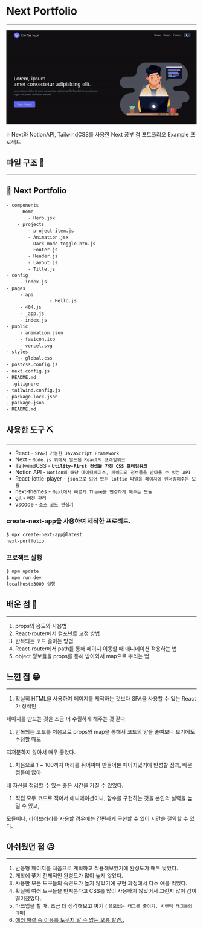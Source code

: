 # Next Portfolio

---

![next-portfolio.gif](Next%20Portfolio%20fb6d7eb9c32c48b78d6acff69f07bddc/next-portfolio.gif)

<aside>
💡 Next와 NotionAPI, TailwindCSS를 사용한 Next 공부 겸 포트폴리오 Example 프로젝트

</aside>

## 파일 구조 📝

---

## 📂 Next Portfolio

```xml
- components
    - Home
        - Hero.jsx
    - projects
        - project-item.js
		- Animation.jsx
		- Dark-mode-toggle-btn.js
		- Footer.js
		- Header.js
		- Layout.js
		- Title.js
- config
     - index.js
- pages
     - api
				- Hello.js
     - 404.js
     - _app.js
     - index.js
- public
     - animation.json
     - favicon.ico
     - vercel.svg
- styles
     - global.css
- postcss.config.js
- next.config.js
- README.md
- .gitignore
- tailwind.config.js
- package-lock.json
- package.json
- README.md
```

## 사용한 도구  ⛏

---

- React - `SPA가 가능한 JavaScript Framework`
- Next - `Node.js 위에서 빌드된 React의 프레임워크`
- TailwindCSS - **`Utility-First 컨셉을 가진 CSS 프레임워크`**
- Notion API - `Notion의 해당 데이터베이스, 페이지의 정보들을 받아올 수 있는 API`
- React-lottie-player - `json으로 되어 있는 lottie 파일을 페이지에 렌더링해주는 모듈`
- next-themes - `Next에서 빠르게 Theme를 변경하게 해주는 모듈`
- git - `버전 관리`
- vscode - `소스 코드 편집기`

### create-next-app을 사용하여 제작한 프로젝트.

```xml
$ npx create-next-app@latest
next-portfolio
```

### 프로젝트 실행

```xml
$ npm update
$ npm run dev
localhost:3000 실행
```

## 배운 점 🤠

---

1. props의 용도와 사용법
2. React-router에서 컴포넌트 고정 방법
3. 반복되는 코드 줄이는 방법
4. React-router에서 path를 통해 페이지 이동할 때 애니메이션 적용하는 법
5. object 정보들을 props를 통해 받아와서 map으로 뿌리는 법

## 느낀 점 😁

---

1. 확실히 HTML을 사용하여 페이지를 제작하는 것보다 SPA을 사용할 수 있는 React가 정적인

페이지를 만드는 것을 조금 더 수월하게 해주는 것 같다.

1. 반복되는 코드를 처음으로 props와 map을 통해서 코드의 양을 줄여보니 보기에도 수정할 때도

지저분하지 않아서 매우 좋았다.

1. 처음으로 1 ~ 100까지 머리를 쥐어짜며 만들어본 페이지였기에 반성할 점과, 배운 점들이 많아

내 자신을 점검할 수 있는 좋은 시간을 가질 수 있었다.

1. 직접 모두 코드로 적어서 애니메이션이나, 함수를 구현하는 것을 본인의 실력을 높일 수 있고,

모듈이나, 라이브러리를 사용할 경우에는 간편하게 구현할 수 있어 시간을 절약할 수 있다.

## 아쉬웠던 점 😥

---

1. 반응형 페이지를 처음으로 계획하고 적용해보았기에 완성도가 매우 낮았다.
2. 개학에 쫓겨 전체적인 완성도가 많이 높지 않았다.
3. 사용한 모든 도구들의 숙련도가 높지 않았기에 구현 과정에서 다소 애를 먹었다.
4. 확실히 여러 도구들을 만져본다고 CSS를 많이 사용하지 않았어서 그런지 많이 감이 떨어졌었다..
5. 마크업을 할 때, 조금 더 생각해보고 짜기 ( `쓸모없는 태그를 줄이기, 시맨틱 태그들의 의미`) 
6. [에러 해결 중 이유를 도무지 알 수 없는 오류 발견..](https://velog.io/@tjdrkr2580/React-Error-React-router-path-white-screen)

